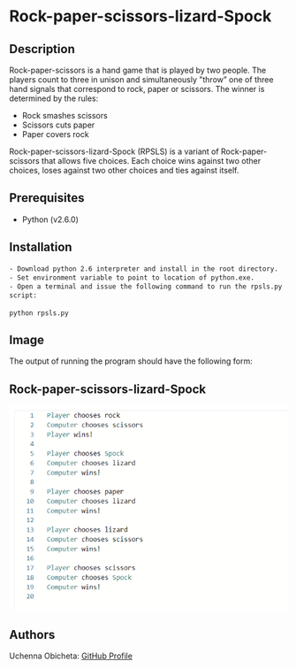 # Rock-paper-scissors-lizard-Spock

## Description
Rock-paper-scissors is a hand game that is played by two people. The players count to three in unison and simultaneously "throw”  one of three hand signals that correspond to rock, paper or scissors. The winner is determined by the rules:  

- Rock smashes scissors  
- Scissors cuts paper  
- Paper covers rock  

Rock-paper-scissors-lizard-Spock (RPSLS) is a variant of Rock-paper-scissors that allows five choices. Each choice wins against two other choices, loses against two other choices and ties against itself.  

## Prerequisites
- Python (v2.6.0)

## Installation
```
- Download python 2.6 interpreter and install in the root directory.
- Set environment variable to point to location of python.exe. 
- Open a terminal and issue the following command to run the rpsls.py script:

python rpsls.py

```

## Image
The output of running the program should have the following form:

## Rock-paper-scissors-lizard-Spock
![Program Output](./rpsls_program_output.png)

## Authors
Uchenna Obicheta: [GitHub Profile](https://github.com/uobie80)
